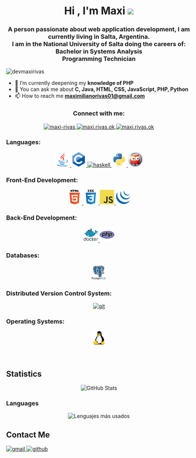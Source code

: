 <h1 align="center"><b>Hi , I'm Maxi <t></t></b><img src="https://media.giphy.com/media/hvRJCLFzcasrR4ia7z/giphy.gif" width="35"></h1>

<h3 align="center">
  A person passionate about web application development, I am currently living in Salta, Argentina.<br>
  I am in the National University of Salta doing the careers of:<br>
  Bachelor in Systems Analysis<br>
  Programming Technician
</h3>

<p align="left"> 
  <img src="https://komarev.com/ghpvc/?username=devmaxirivas&label=Profile%20views&color=0e75b6&style=flat" alt="devmaxirivas"/> 
</p>



- 🌱 I’m currently deepening my **knowledge of PHP**
- 💬 You can ask me about **C, Java, HTML, CSS, JavaScript, PHP, Python**
- 📫 How to reach me **maximilianorivas01@gmail.com**

<h3 align="center">Connect with me:</h3>
<p align="center">
  <a href="https://linkedin.com/in/maxi-rivas" target="blank">
    <img align="center" src="https://raw.githubusercontent.com/rahuldkjain/github-profile-readme-generator/master/src/images/icons/Social/linked-in-alt.svg" alt="maxi-rivas" height="30" width="40" />
  </a>
  <a href="https://fb.com/maxi.rivas.ok" target="blank">
    <img align="center" src="https://raw.githubusercontent.com/rahuldkjain/github-profile-readme-generator/master/src/images/icons/Social/facebook.svg" alt="maxi.rivas.ok" height="30" width="40" />
  </a>
  <a href="https://instagram.com/maxi.rivas.ok" target="blank">
    <img align="center" src="https://raw.githubusercontent.com/rahuldkjain/github-profile-readme-generator/master/src/images/icons/Social/instagram.svg" alt="maxi.rivas.ok" height="30" width="40" />
  </a>
</p>

<h3 align="left">Languages:</h3>
<p align="center"> 
  <a href="https://www.java.com" target="_blank" rel="noreferrer"> 
    <img src="https://raw.githubusercontent.com/devicons/devicon/master/icons/java/java-original.svg" alt="java" width="40" height="40"/> 
  </a>
  <a href="https://www.cprogramming.com/" target="_blank" rel="noreferrer"> 
    <img src="https://raw.githubusercontent.com/devicons/devicon/master/icons/c/c-original.svg" alt="c" width="40" height="40"/>
  </a>
  <a href="https://www.haskell.org/" target="_blank" rel="noreferrer"> 
    <img src="https://upload.wikimedia.org/wikipedia/commons/1/1c/Haskell-Logo.svg" alt="haskell" width="40" height="40"/> 
  </a>
  <a href="https://www.python.org" target="_blank" rel="noreferrer"> 
    <img src="https://raw.githubusercontent.com/devicons/devicon/master/icons/python/python-original.svg" alt="python" width="40" height="40"/> 
  </a>
  <a href="https://www.swi-prolog.org/pldoc/index.html" target="_blank" rel="noreferrer"> 
    <img src="https://raw.githubusercontent.com/devicons/devicon/master/icons/prolog/prolog-original.svg" alt="prolog" width="40" height="40"/> 
  </a>
</p>

<h3 align="left">Front-End Development:</h3>
<p align="center"> 
  <a href="https://www.w3.org/html/" target="_blank" rel="noreferrer"> 
    <img src="https://raw.githubusercontent.com/devicons/devicon/master/icons/html5/html5-original-wordmark.svg" alt="html5" width="40" height="40"/> 
  </a>
  <a href="https://www.w3schools.com/css/" target="_blank" rel="noreferrer"> 
    <img src="https://raw.githubusercontent.com/devicons/devicon/master/icons/css3/css3-original-wordmark.svg" alt="css3" width="40" height="40"/> 
  </a>
  <a href="https://developer.mozilla.org/en-US/docs/Web/JavaScript" target="_blank" rel="noreferrer"> 
    <img src="https://raw.githubusercontent.com/devicons/devicon/master/icons/javascript/javascript-original.svg" alt="javascript" width="40" height="40"/> 
  </a>
  <a href="https://api.jquery.com" target="_blank" rel="noreferrer"> 
    <img src="https://raw.githubusercontent.com/devicons/devicon/master/icons/jquery/jquery-original.svg" alt="javascript" width="40" height="40"/> 
  </a>
</p>

<h3 align="left">Back-End Development:</h3>
<p align="center"> 
  <a href="https://www.docker.com/" target="_blank" rel="noreferrer"> 
    <img src="https://raw.githubusercontent.com/devicons/devicon/master/icons/docker/docker-original-wordmark.svg" alt="docker" width="40" height="40"/> 
  </a>
   <a href="https://www.php.net" target="_blank" rel="noreferrer"> 
     <img src="https://raw.githubusercontent.com/devicons/devicon/master/icons/php/php-original.svg" alt="php" width="40" height="40"/> 
   </a>
</p>

<h3 align="left">Databases:</h3>
<p align="center"> 
  <a href="https://www.postgresql.org" target="_blank" rel="noreferrer"> 
    <img src="https://raw.githubusercontent.com/devicons/devicon/master/icons/postgresql/postgresql-original-wordmark.svg" alt="postgresql" width="40" height="40"/> 
  </a> 
</p>

<h3 align="left">Distributed Version Control System:</h3>
<p align="center"> 
  <a href="https://git-scm.com/" target="_blank" rel="noreferrer"> 
    <img src="https://www.vectorlogo.zone/logos/git-scm/git-scm-icon.svg" alt="git" width="40" height="40"/> 
  </a> 
</p>

<h3 align="left">Operating Systems:</h3>
<p align="center"> 
  <a href="https://www.linux.org/" target="_blank" rel="noreferrer">
    <img src="https://raw.githubusercontent.com/devicons/devicon/master/icons/linux/linux-original.svg" alt="linux" width="40" height="40"/> 
  </a>
</p>
<br>

## Statistics

<p align="center">
    <img src="https://github-readme-stats.vercel.app/api?username=DevMaxiRivas&count_private=true&include_all_commits=true&show_icons=true&theme=dark&hide_title=true&locale=es" alt="GitHub Stats">
</p>

### Languages

<p align="center">
  <img src="https://github-readme-stats.vercel.app/api/top-langs/?username=DevMaxiRivas&theme=dark&hide_title=true&locale=es" alt="Lenguajes más usados">
</p>






## Contact Me
<a href="mailto:maximilianorivas01@gmail.com">
  <img src="https://camo.githubusercontent.com/9ac2c947e1faddb8f6c6a01ab729a8648b8db305476fa91cff3737175ac197f9/68747470733a2f2f696d672e736869656c64732e696f2f62616467652f676d61696c2d2532333030616365652e7376673f636f6c6f723d454134333335267374796c653d666f722d7468652d6261646765266c6f676f3d676d61696c266c6f676f436f6c6f723d7768697465" alt="gmail" data-canonical-src="https://img.shields.io/badge/gmail-%2300acee.svg?color=EA4335&amp;style=for-the-badge&amp;logo=gmail&amp;logoColor=white" style="max-width: 100%;">
</a>
<a href="https://github.com/DevMaxiRivas">
  <img src="https://camo.githubusercontent.com/e9a9f60cb13de944bc8dfefadf8c38a162ac2d36a0934455e9cd89aad4ea6132/68747470733a2f2f696d672e736869656c64732e696f2f62616467652f6769746875622d2532333030616365652e7376673f636f6c6f723d313831373137267374796c653d666f722d7468652d6261646765266c6f676f3d676974687562266c6f676f436f6c6f723d7768697465" alt="github" data-canonical-src="https://img.shields.io/badge/github-%2300acee.svg?color=181717&amp;style=for-the-badge&amp;logo=github&amp;logoColor=white" style="max-width: 100%;">
</a>

